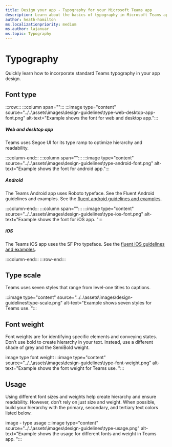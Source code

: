 ```yaml
---
title: Design your app - Typography for your Microsoft Teams app
description: Learn about the basics of typography in Microsoft Teams app including type scale, font and more.
author: heath-hamilton
ms.localizationpriority: medium
ms.author: lajanuar
ms.topic: Typography
---
```

# Typography

Quickly learn how to incorporate standard Teams typography in your app design.

## Font type

:::row:::
   :::column span="":::
:::image type="content" source="../..\assets\images\design-guidelines\type-web-desktop-app-font.png" alt-text="Example shows the font for web and desktop app.":::

##### Web and desktop app

Teams uses Segoe UI for its type ramp to optimize hierarchy and readability.​

   :::column-end:::
   :::column span="":::
:::image type="content" source="../..\assets\images\design-guidelines\type-android-font.png" alt-text="Example shows the font for android app.":::

##### Android

The Teams Android app uses Roboto typeface. See the Fluent Android guidelines and examples. See the [fluent android guidelines and examples](https://www.microsoft.com/design/fluent/#/android).

   :::column-end:::
   :::column span="":::
:::image type="content" source="../..\assets\images\design-guidelines\type-ios-font.png" alt-text="Example shows the font for iOS app. ":::

##### iOS

The Teams iOS app uses the SF Pro typeface. See the [fluent iOS guidelines and examples](https://www.microsoft.com/design/fluent/#/ios).

   :::column-end:::
:::row-end:::

## Type scale

Teams uses seven styles that range from level-one titles to captions.

:::image type="content" source="../..\assets\images\design-guidelines\type-scale.png" alt-text="Example shows seven styles for Teams use. ":::

## Font weight

Font weights are for identifying specific elements and conveying states. ​Don’t use bold to create hierarchy in your text. Instead, use a different shade of grey and the SemiBold weight.

image type font weight
:::image type="content" source="../..\assets\images\design-guidelines\type-font-weight.png" alt-text="Example shows the font weight for Teams use. ":::

## Usage

Using different font sizes and weights help create hierarchy and ensure readability. However, don’t rely on just size and weight. When possible, build your hierarchy with the primary, secondary, and tertiary text colors listed below.

image - type usage
:::image type="content" source="../..\assets\images\design-guidelines\type-usage.png" alt-text="Example shows the usage for different fonts and weight in Teams app. ":::
